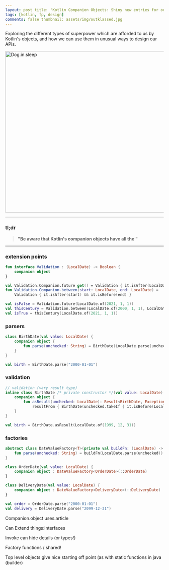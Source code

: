 ```yaml
---
layout: post title: "Kotlin Companion Objects: Shiny new entries for our API toy-box"
tags: [kotlin, fp, design]
comments: false thumbnail: assets/img/outklassed.jpg
---
```


Exploring the different types of superpower which are afforded to us by Kotlin's objects, and how we can use them in
unusual ways to design our APIs.

<a title="Photo by PIXNIO @ https://pixnio.com/objects/toys/giant-robot-exhibition"><img width="512" alt="Dog.in.sleep" src="../../../assets/img/toys.jpg"></a>

<hr/>

### tl;dr

> **"Be aware that Kotlin's companion objects have all the "**

<hr/>

### extension points
```kotlin
fun interface Validation : (LocalDate) -> Boolean {
    companion object
}

val Validation.Companion.future get() = Validation { it.isAfter(LocalDate.now()) }
fun Validation.Companion.between(start: LocalDate, end: LocalDate) =
    Validation { it.isAfter(start) && it.isBefore(end) }

val isFalse = Validation.future(LocalDate.of(2021, 1, 1))
val thisCentury = Validation.between(LocalDate.of(2000, 1, 1), LocalDate.of(2099, 12, 31))
val isTrue = thisCentury(LocalDate.of(2021, 1, 1))
```

### parsers
```kotlin
class BirthDate(val value: LocalDate) {
    companion object {
        fun parse(unchecked: String) = BirthDate(LocalDate.parse(unchecked))
    }
}

val birth = BirthDate.parse("2000-01-01")
```

### validation
```kotlin
// validation (vary result type)
inline class BirthDate /* private constructor */(val value: LocalDate) {
    companion object {
        fun asResult(unchecked: LocalDate): Result<BirthDate, Exception>? =
            resultFrom { BirthDate(unchecked.takeIf { it.isBefore(LocalDate.now()) }!!) }
    }
}

val birth = BirthDate.asResult(LocalDate.of(1999, 12, 31))
```

### factories
```kotlin
abstract class DateValueFactory<T>(private val buildFn: (LocalDate) -> T) {
    fun parse(unchecked: String) = buildFn(LocalDate.parse(unchecked))
}

class OrderDate(val value: LocalDate) {
    companion object : DateValueFactory<OrderDate>(::OrderDate)
}

class DeliveryDate(val value: LocalDate) {
    companion object : DateValueFactory<DeliveryDate>(::DeliveryDate)
}

val order = OrderDate.parse("2000-01-01")
val delivery = DeliveryDate.parse("2099-12-31")
```

Companion.object uses.article

Can Extend things:interfaces

Invoke can hide details (or types!)

Factory functions / shared!

Top level objects give nice starting off point (as with static functions in java (builder)

